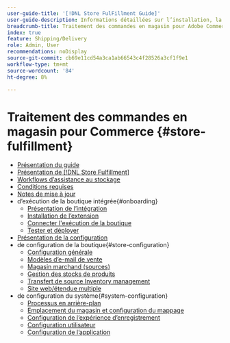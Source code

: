 ```yaml
---
user-guide-title: '[!DNL Store FulFillment Guide]'
user-guide-description: Informations détaillées sur l’installation, la configuration et l’utilisation de la Store Fulfillment pour les magasins Adobe Commerce.
breadcrumb-title: Traitement des commandes en magasin pour Adobe Commerce
index: true
feature: Shipping/Delivery
role: Admin, User
recommendations: noDisplay
source-git-commit: cb69e11cd54a3ca1ab66543c4f28526a3cf1f9e1
workflow-type: tm+mt
source-wordcount: '84'
ht-degree: 8%

---
```



# Traitement des commandes en magasin pour Commerce {#store-fulfillment}

- [Présentation du guide](guide-overview.md)
- [Présentation de  [!DNL Store Fulfillment]](introduction.md)
- [Workflows d’assistance au stockage](store-assist-modules.md)
- [Conditions requises](solution-requirements.md)
- [Notes de mise à jour](release-notes.md)
- d’exécution de la boutique intégrée{#onboarding}
   - [Présentation de l’intégration](onboard.md)
   - [Installation de l’extension](install.md)
   - [Connecter l&#39;exécution de la boutique](connect-set-up-service.md)
   - [Tester et déployer](test-and-deploy.md)
- [Présentation de la configuration](service-config-settings-overview.md)
- de configuration de la boutique{#store-configuration}
   - [Configuration générale](enable-general.md)
   - [Modèles d’e-mail de vente](sales-emails.md)
   - [Magasin marchand (sources)](merchant-store-configuration.md)
   - [Gestion des stocks de produits](product-stock.md)
   - [Transfert de source Inventory management](inventory-stock-transfer.md)
   - [Site web/étendue multiple](multi-site-and-scope-config.md)
- de configuration du système{#system-configuration}
   - [Processus en arrière-plan](background-processes.md)
   - [Emplacement du magasin et configuration du mappage](store-location-map-provider-setup.md)
   - [Configuration de l’expérience d’enregistrement](check-in-experience-setup.md)
   - [Configuration utilisateur](user-setup.md)
   - [Configuration de l’application](app-setup.md)

